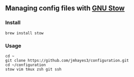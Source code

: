 ## Managing config files with [GNU Stow](https://www.gnu.org/software/stow/)

### Install

`brew install stow`

### Usage

```
cd ~
git clone https://github.com/jmhayes3/configuration.git
cd ~/configuration
stow vim tmux zsh git ssh
```
